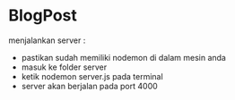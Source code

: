 # BlogPost

menjalankan server :
- pastikan sudah memiliki nodemon di dalam mesin anda
- masuk ke folder server
- ketik nodemon server.js pada terminal
- server akan berjalan pada port 4000

